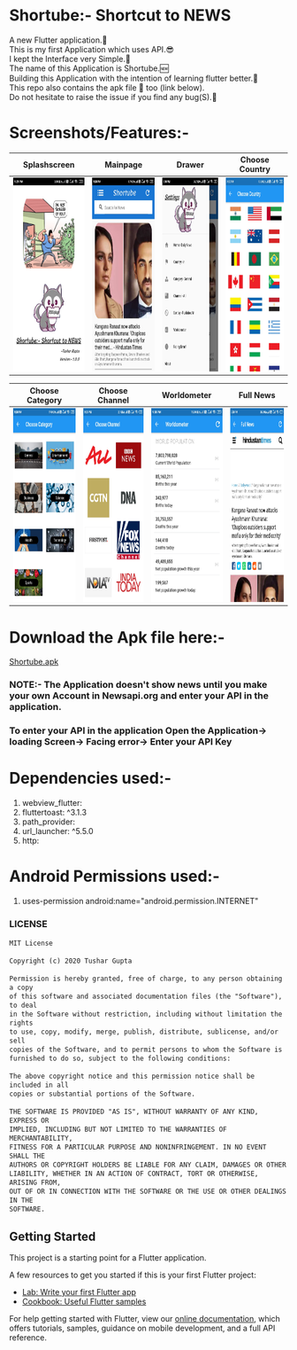 # Shortube:- Shortcut to NEWS

A new Flutter application.👤<br/>
This is my first Application which uses API.😎<br/>
I kept the Interface very Simple.🙂<br/>
The name of this Application is Shortube.🆕<br/>
Building this Application with the intention of learning flutter better.🚴<br/>
This repo also contains the apk file 📱 too (link below).<br/>
Do not hesitate to raise the issue if you find any bug(S).🤞<br/>

# Screenshots/Features:-
|Splashscreen|Mainpage|Drawer|Choose Country|
:-------:|:-------:|:-------:|:-----:
<img src="https://github.com/Tushargupta9800/flutter-news-app-shortube-shortcut-to-news/blob/master/screenshot/screenshot1.jpg" height="350em" />|<img src="https://github.com/Tushargupta9800/flutter-news-app-shortube-shortcut-to-news/blob/master/screenshot/screenshot2.jpg" height="350em" />|<img src="https://github.com/Tushargupta9800/flutter-news-app-shortube-shortcut-to-news/blob/master/screenshot/screenshot3.jpg" height="350em" />|<img src="https://github.com/Tushargupta9800/flutter-news-app-shortube-shortcut-to-news/blob/master/screenshot/screenshot4.jpg" height="350em" />|


|Choose Category|Choose Channel|Worldometer|Full News|
:-------:|:-------:|:-------:|:-----:
<img src="https://github.com/Tushargupta9800/flutter-news-app-shortube-shortcut-to-news/blob/master/screenshot/screenshot5.jpg" height="350em" />|<img src="https://github.com/Tushargupta9800/flutter-news-app-shortube-shortcut-to-news/blob/master/screenshot/screenshot6.jpg" height="350em" />|<img src="https://github.com/Tushargupta9800/flutter-news-app-shortube-shortcut-to-news/blob/master/screenshot/screenshot7.jpg" height="350em" />|<img src="https://github.com/Tushargupta9800/flutter-news-app-shortube-shortcut-to-news/blob/master/screenshot/screenshot8.jpg" height="350em" />|


# Download the Apk file here:-

[Shortube.apk](https://github.com/Tushargupta9800/flutter-news-app-shortube-shortcut-to-news/blob/master/shortube.apk)
### NOTE:- The Application doesn't show news until you make your own Account in Newsapi.org  and enter your API in the application.
### To enter your API in the application Open the Application-> loading Screen-> Facing error-> Enter your API Key 


# Dependencies used:-
1) webview_flutter:
2) fluttertoast: ^3.1.3
3) path_provider:
4) url_launcher: ^5.5.0
5) http:

# Android Permissions used:-
1) uses-permission android:name="android.permission.INTERNET"

### LICENSE

```
MIT License

Copyright (c) 2020 Tushar Gupta

Permission is hereby granted, free of charge, to any person obtaining a copy
of this software and associated documentation files (the "Software"), to deal
in the Software without restriction, including without limitation the rights
to use, copy, modify, merge, publish, distribute, sublicense, and/or sell
copies of the Software, and to permit persons to whom the Software is
furnished to do so, subject to the following conditions:

The above copyright notice and this permission notice shall be included in all
copies or substantial portions of the Software.

THE SOFTWARE IS PROVIDED "AS IS", WITHOUT WARRANTY OF ANY KIND, EXPRESS OR
IMPLIED, INCLUDING BUT NOT LIMITED TO THE WARRANTIES OF MERCHANTABILITY,
FITNESS FOR A PARTICULAR PURPOSE AND NONINFRINGEMENT. IN NO EVENT SHALL THE
AUTHORS OR COPYRIGHT HOLDERS BE LIABLE FOR ANY CLAIM, DAMAGES OR OTHER
LIABILITY, WHETHER IN AN ACTION OF CONTRACT, TORT OR OTHERWISE, ARISING FROM,
OUT OF OR IN CONNECTION WITH THE SOFTWARE OR THE USE OR OTHER DEALINGS IN THE
SOFTWARE.

```

## Getting Started

This project is a starting point for a Flutter application.

A few resources to get you started if this is your first Flutter project:

- [Lab: Write your first Flutter app](https://flutter.dev/docs/get-started/codelab)
- [Cookbook: Useful Flutter samples](https://flutter.dev/docs/cookbook)

For help getting started with Flutter, view our
[online documentation](https://flutter.dev/docs), which offers tutorials,
samples, guidance on mobile development, and a full API reference.
